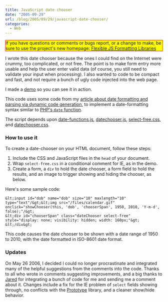 ```yaml
---
title: JavaScript date chooser
date: "2005-09-29"
url: /blog/2005/09/29/javascript-date-chooser/
categories:
  - Web
---
```

<p style="border:solid red 1px; background:yellow">
  If you have questions or comments or bugs report, or a change to make, be sure to use the project's new homepage: <a href="http://code.google.com/p/flexible-js-formatting/">Flexible JS Formatting Libraries</a>
</p>

I wrote this date chooser because the ones I could find on the Internet were crummy, too complicated, or not free. The point is to make form entry more usable and help the user enter valid data (of course, you still need to validate your input when processing). I also wanted to code to be compact and fast, and not require a bunch of ugly code injected into the web page.

I made a [demo](/media/2005/09/javascript-date-chooser-demo.html) so you can see it in action.

This code uses some code from my [article about date formatting and parsing via dynamic code generation](/blog/2005/12/20/javascript-date-parsing/), to implement a date-formatting syntax similar to [PHP's `date` function](http://www.php.net/manual/en/function.date.php).

The script depends upon [date-functions.js](/media/2005/09/date-functions.js), [datechooser.js](/media/2005/09/datechooser.js), [select-free.css](/media/2005/09/select-free.css), and [datechooser.css](/media/2005/09/datechooser.css).

### How to use it

To create a date-chooser on your HTML document, follow these steps:

1.  Include the CSS and JavaScript files in the `head` of your document.
2.  Wrap `select-free.css` in a conditional comment for IE, as in the demo.
3.  Create a form, a `div` to hold the date chooser, a form field to hold the results, and an image to trigger showing and hiding the chooser, as below.

Here's some sample code:

```
&lt;input id="dob" name="dob" size="10" maxlength="10" type="text"/&gt;&lt;img src="/files/calendar.gif" onclick="showChooser(this, 'dob', 'chooserSpan', 1950, 2010, 'Y-m-d', false);"/&gt;
&lt;div id="chooserSpan" class="dateChooser select-free" style="display: none; visibility: hidden; width: 160px;"&gt;
&lt;/div&gt;
```

This code causes the date chooser to be shown with a date range of 1950 to 2010, with the date formatted in ISO-8601 date format.

### Updates

On May 26 2006, I decided I could no longer procrastinate and integrated many of the helpful suggestions from the comments into the code. Thanks to all who wrote in comments suggesting improvements, and a big thanks to [Jared](http://www.hatwhite.com/) for integrating a bunch of code for me and sending me a comment about it. Changes include a fix for the IE problem of `select` fields showing through, no conflicts with the [Prototype](http://prototype.conio.net/) library, and a cleaner show/hide behavior.


